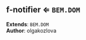 <a name="module_f-notifier"></a>

## f-notifier ⇐ <code>BEM.DOM</code>
**Extends**: <code>BEM.DOM</code>  
**Author**: olgakozlova  
